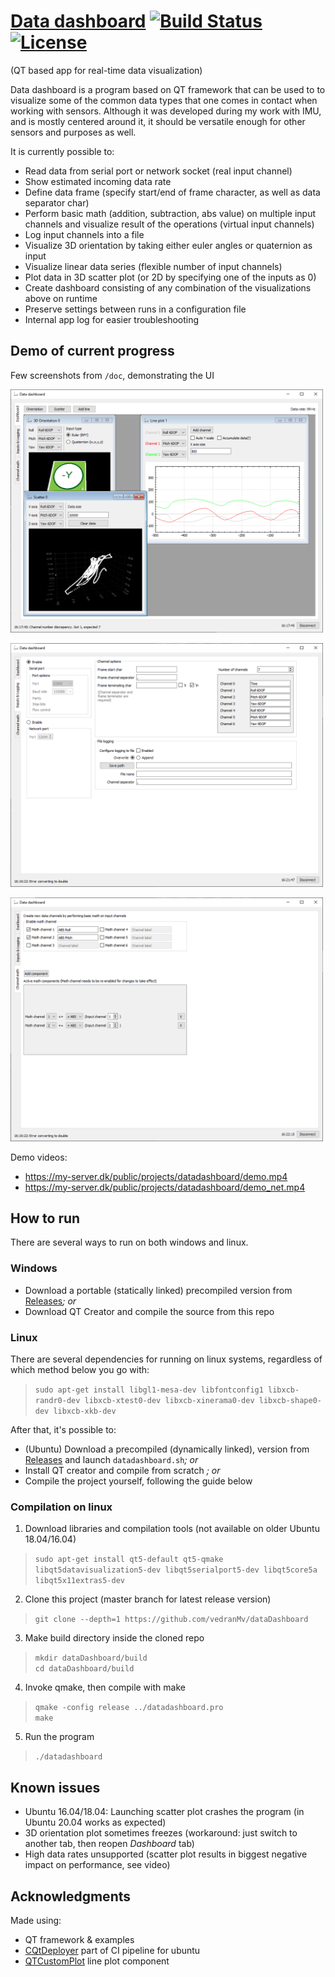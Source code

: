 [Data dashboard](https://github.com/vedranMv/dataDashboard) [![Build Status](https://ci1.my-server.dk/api/badges/vedranMv/dataDashboard/status.svg)](https://ci1.my-server.dk/vedranMv/dataDashboard) [![License](https://img.shields.io/badge/license-GPL%20v3.0-brightgreen.svg)](/License)
=======
 (QT based app for real-time data visualization)

Data dashboard is a program based on QT framework that can be used to to visualize some of the common data types that one comes in contact when working with sensors. Although it was developed during my work with IMU, and is mostly centered around it, it should be versatile enough for other sensors and purposes as well.

It is currently possible to:
* Read data from serial port or network socket (real input channel)
* Show estimated incoming data rate
* Define data frame (specify start/end of frame character, as well as data separator char)
* Perform basic math (addition, subtraction, abs value) on multiple input channels and visualize result of the operations (virtual input channels)
* Log input channels into a file
* Visualize 3D orientation by taking either euler angles or quaternion as input
* Visualize linear data series (flexible number of input channels)
* Plot data in 3D scatter plot (or 2D by specifying one of the inputs as 0)
* Create dashboard consisting of any combination of the visualizations above on runtime
* Preserve settings between runs in a configuration file
* Internal app log for easier troubleshooting

## Demo of current progress
Few screenshots from ``/doc``, demonstrating the UI

[<img src="doc/dashboard.PNG" width="500" />](doc/dashboard.PNG)

[<img src="doc/input.PNG" width="500" />](doc/input.PNG)

[<img src="doc/math.PNG" width="500" /></a>](doc/comparison.PNG)

Demo videos: 
* https://my-server.dk/public/projects/datadashboard/demo.mp4
* https://my-server.dk/public/projects/datadashboard/demo_net.mp4

## How to run

There are several ways to run on both windows and linux.

### Windows

* Download a portable (statically linked) precompiled version from [Releases](https://github.com/vedranMv/dataDashboard/releases)_; or_
* Download QT Creator and compile the source from this repo

### Linux
There are several dependencies for running on linux systems, regardless of which method below you go with:
> ``sudo apt-get install libgl1-mesa-dev libfontconfig1 libxcb-randr0-dev libxcb-xtest0-dev libxcb-xinerama0-dev libxcb-shape0-dev libxcb-xkb-dev``

After that, it's possible to:
* (Ubuntu) Download a precompiled (dynamically linked), version from [Releases](https://github.com/vedranMv/dataDashboard/releases) and launch ``datadashboard.sh``_; or_
* Install QT creator and compile from scratch _; or_
* Compile the project yourself, following the guide below

### Compilation on linux

1. Download libraries and compilation tools (not available on older Ubuntu 18.04/16.04)
> ``sudo apt-get install qt5-default qt5-qmake libqt5datavisualization5-dev libqt5serialport5-dev libqt5core5a libqt5x11extras5-dev``

2. Clone this project (master branch for latest release version)
> ``git clone --depth=1 https://github.com/vedranMv/dataDashboard``

3. Make build directory inside the cloned repo
> ``mkdir dataDashboard/build`` <br/> 
 ``cd dataDashboard/build``

4. Invoke qmake, then compile with make
> ``qmake -config release ../datadashboard.pro``<br/>
``make``

5. Run the program
> ``./datadashboard``

## Known issues
* Ubuntu 16.04/18.04: Launching scatter plot crashes the program (in Ubuntu 20.04 works as expected)
* 3D orientation plot sometimes freezes (workaround: just switch to another tab, then reopen _Dashboard_ tab)
* High data rates unsupported (scatter plot results in biggest negative impact on performance, see video)

## Acknowledgments
Made using:
* QT framework & examples
* [CQtDeployer](https://github.com/QuasarApp/CQtDeployer) part of CI pipeline for ubuntu
* [QTCustomPlot](https://www.qcustomplot.com/index.php/introduction) line plot component
